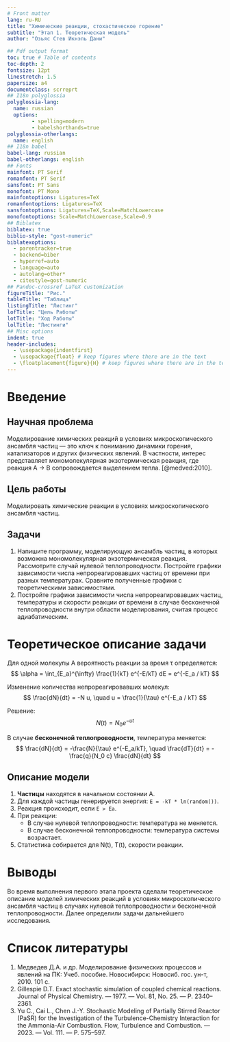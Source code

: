 ```yaml
---
# Front matter
lang: ru-RU
title: "Химические реакции, стохастическое горение"
subtitle: "Этап 1. Теоретическая модель"
author: "Озьяс Стев Икнэль Дани"

## Pdf output format
toc: true # Table of contents
toc-depth: 2
fontsize: 12pt
linestretch: 1.5
papersize: a4
documentclass: scrreprt
## I18n polyglossia
polyglossia-lang:
  name: russian
  options:
        - spelling=modern
        - babelshorthands=true
polyglossia-otherlangs:
  name: english
## I18n babel
babel-lang: russian
babel-otherlangs: english
## Fonts
mainfont: PT Serif
romanfont: PT Serif
sansfont: PT Sans
monofont: PT Mono
mainfontoptions: Ligatures=TeX
romanfontoptions: Ligatures=TeX
sansfontoptions: Ligatures=TeX,Scale=MatchLowercase
monofontoptions: Scale=MatchLowercase,Scale=0.9
## Biblatex
biblatex: true
biblio-style: "gost-numeric"
biblatexoptions:
  - parentracker=true
  - backend=biber
  - hyperref=auto
  - language=auto
  - autolang=other*
  - citestyle=gost-numeric
## Pandoc-crossref LaTeX customization
figureTitle: "Рис."
tableTitle: "Таблица"
listingTitle: "Листинг"
lofTitle: "Цель Работы"
lotTitle: "Ход Работы"
lolTitle: "Листинги"
## Misc options
indent: true
header-includes:
  - \usepackage{indentfirst}
  - \usepackage{float} # keep figures where there are in the text
  - \floatplacement{figure}{H} # keep figures where there are in the text
---
```


# Введение

## Научная проблема

Моделирование химических реакций в условиях микроскопического ансамбля частиц — это ключ к пониманию динамики горения, катализаторов и других физических явлений. В частности, интерес представляет мономолекулярная экзотермическая реакция, где реакция A → B сопровождается выделением тепла. [@medved:2010].

## Цель работы

Моделировать химические реакции в условиях микроскопического ансамбля частиц.

## Задачи

1. Напишите программу, моделирующую ансамбль частиц, в которых возможна мономолекулярная экзотермическая реакция. Рассмотрите случай нулевой теплопроводности. Постройте графики зависимости числа непрореагировавших частиц от времени при разных температурах. Сравните полученные графики с теоретическими зависимостями.
2. Постройте графики зависимости числа непрореагировавших частиц, температуры и скорости реакции от времени в случае бесконечной теплопроводности внутри области моделирования, считая процесс адиабатическим.

# Теоретическое описание задачи

Для одной молекулы A вероятность реакции за время τ определяется:
$$
\alpha = \int_{E_a}^{\infty} \frac{1}{kT} e^{-E/kT} dE = e^{-E_a / kT}
$$

Изменение количества непрореагировавших молекул:
$$
\frac{dN}{dt} = -N u, \quad u = \frac{1}{\tau} e^{-E_a / kT}
$$

Решение: 
$$
N(t) = N_0 e^{-u t}
$$

В случае **бесконечной теплопроводности**, температура меняется:
$$
\frac{dN}{dt} = -\frac{N}{\tau} e^{-E_a/kT}, \quad
\frac{dT}{dt} = -\frac{q}{N_0 c} \frac{dN}{dt}
$$

## Описание модели

1. **Частицы** находятся в начальном состоянии A.
2. Для каждой частицы генерируется энергия: `E = -kT * ln(random())`.
3. Реакция происходит, если `E > Ea`.
4. При реакции:
   - В случае нулевой теплопроводности: температура не меняется.
   - В случае бесконечной теплопроводности: температура системы возрастает.
5. Статистика собирается для N(t), T(t), скорости реакции.

# Выводы

Во время выполнения первого этапа проекта сделали теоретическое описание моделей химических реакций в условиях микроскопического ансамбля частиц в случаях нулевой теплопроводности и бесконечной теплопроводности. Далее определили задачи дальнейшего исследования.

# Список литературы

1. Медведев Д.А. и др. Моделирование физических процессов и явлений на ПК: Учеб. пособие. Новосибирск: Новосиб. гос. ун-т, 2010. 101 с.
2. Gillespie D.T. Exact stochastic simulation of coupled chemical reactions. Journal of Physical Chemistry. — 1977. — Vol. 81, No. 25. — P. 2340–2361.
3. Yu C., Cai L., Chen J.-Y. Stochastic Modeling of Partially Stirred Reactor (PaSR) for the Investigation of the Turbulence-Chemistry Interaction for the Ammonia-Air Combustion. Flow, Turbulence and Combustion. — 2023. — Vol. 111. — P. 575–597.
